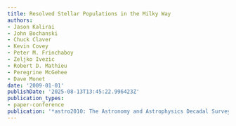 ```yaml
---
title: Resolved Stellar Populations in the Milky Way
authors:
- Jason Kalirai
- John Bochanski
- Chuck Claver
- Kevin Covey
- Peter M. Frinchaboy
- Zeljko Ivezic
- Robert D. Mathieu
- Peregrine McGehee
- Dave Monet
date: '2009-01-01'
publishDate: '2025-08-13T13:45:22.996423Z'
publication_types:
- paper-conference
publication: '*astro2010: The Astronomy and Astrophysics Decadal Survey*'
---
```


